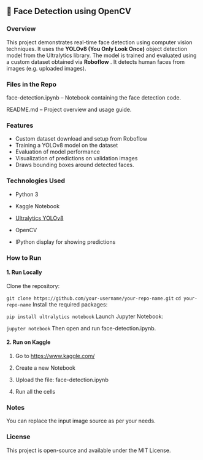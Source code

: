 ## 📸  Face Detection using OpenCV

### Overview

This project demonstrates real-time face detection using computer vision techniques. It uses the **YOLOv8 (You Only Look Once)** object detection model from the Ultralytics library. The model is trained and evaluated using a custom dataset obtained via **Roboflow** . It detects human faces from images (e.g. uploaded images).

### Files in the Repo

face-detection.ipynb – Notebook containing the face detection code.

README.md – Project overview and usage guide.

### Features

- Custom dataset download and setup from Roboflow
- Training a YOLOv8 model on the dataset
- Evaluation of model performance
- Visualization of predictions on validation images
- Draws bounding boxes around detected faces.

### Technologies Used
- Python 3

- Kaggle Notebook

- [Ultralytics YOLOv8](https://docs.ultralytics.com/)

- OpenCV

- IPython display for showing predictions


### How to Run

#### 1. Run Locally

Clone the repository:

`git clone https://github.com/your-username/your-repo-name.git`
`cd your-repo-name`
Install the required packages:

`pip install ultralytics notebook`
Launch Jupyter Notebook:

`jupyter notebook`
Then open and run face-detection.ipynb.

#### 2. Run on Kaggle
1. Go to https://www.kaggle.com/

2. Create a new Notebook

3. Upload the file: face-detection.ipynb

4. Run all the cells

###  Notes

You can replace the input image source as per your needs.

### License
This project is open-source and available under the MIT License.

